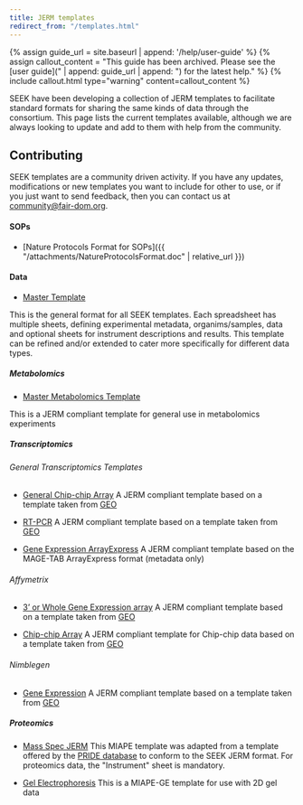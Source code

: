 ```yaml
---
title: JERM templates
redirect_from: "/templates.html"
---
```



{% assign guide_url = site.baseurl | append: '/help/user-guide' %}
{% assign callout_content = "This guide has been archived. Please see the [user guide](" | append: guide_url | append: ") for the latest help." %}
{% include callout.html type="warning" content=callout_content %}

SEEK have been developing a collection of JERM templates to facilitate standard formats for sharing the same kinds of data through the consortium. This page lists the current templates available, although we are always looking to update and add to them with help from the community.

## Contributing
SEEK templates are a community driven activity. If you have any updates, modifications or new templates you want to include for other to use, or if you just want to send feedback, then you can contact us at <community@fair-dom.org>.

#### SOPs

* [Nature Protocols Format for SOPs]({{ "/attachments/NatureProtocolsFormat.doc" | relative_url }})

#### Data

* [Master Template](https://fairdomhub.org/data_files/927)

This is the general format for all SEEK templates. Each spreadsheet has multiple sheets, defining experimental metadata, organims/samples, data and optional sheets for instrument descriptions and results.
This template can be refined and/or extended to cater more specifically for different data types.

##### Metabolomics

* [Master Metabolomics Template](https://fairdomhub.org/data_files/927)

This is a JERM compliant template for general use in metabolomics experiments

##### Transcriptomics

###### General Transcriptomics Templates

* [General Chip-chip Array](https://fairdomhub.org/data_files/931)
A JERM compliant template based on a template taken from [GEO][3]

* [RT-PCR](https://fairdomhub.org/data_files/930)
A JERM compliant template based on a template taken from [GEO][3]

* [Gene Expression ArrayExpress](https://fairdomhub.org/data_files/8)
A JERM compliant template based on the MAGE-TAB ArrayExpress format (metadata only)

###### Affymetrix

* [3’ or Whole Gene Expression array](https://fairdomhub.org/data_files/928)
A JERM compliant template based on a template taken from [GEO][3]

* [Chip-chip Array](https://fairdomhub.org/data_files/929)
A JERM compliant template for Chip-chip data based on a template taken from [GEO][3]

###### Nimblegen

* [Gene Expression](https://fairdomhub.org/data_files/933)
A JERM compliant template based on a template taken from [GEO][3]

##### Proteomics

* [Mass Spec JERM](https://fairdomhub.org/data_files/932)
This MIAPE template was adapted from a template offered by the [PRIDE database][5] to conform to the SEEK JERM format. For proteomics data, the "Instrument" sheet is mandatory.

* [Gel Electrophoresis](https://fairdomhub.org/data_files/938)
This is a MIAPE-GE template for use with 2D gel data

[3]: http://www.ncbi.nlm.nih.gov/geo/
[5]: http://www.ebi.ac.uk/pride/
